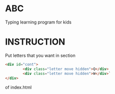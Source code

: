# ABC
Typing learning program for kids


# INSTRUCTION
Put letters that you want in section
```html
<div id="cont">
        <div class="letter move hidden">Q</div>
        <div class="letter move hidden">W</div>`        
</div>
```
of index.html


